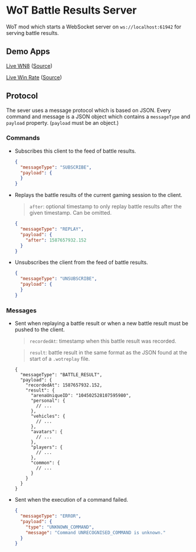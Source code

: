 # WoT Battle Results Server
WoT mod which starts a WebSocket server on `ws://localhost:61942` for serving battle results.

## Demo Apps
[Live WN8](https://lgfrbcsgo.github.io/wot-live-wn8/) ([Source](https://github.com/lgfrbcsgo/wot-live-wn8))

[Live Win Rate](https://lgfrbcsgo.github.io/wot-live-win-rate/) ([Source](https://github.com/lgfrbcsgo/wot-live-win-rate))

## Protocol
The sever uses a message protocol which is based on JSON. 
Every command and message is a JSON object which contains a `messageType` and `payload` property.
(`payload` must be an object.)

### Commands
-   Subscribes this client to the feed of battle results.
    ```json
    {
      "messageType": "SUBSCRIBE",
      "payload": {
      }
    }
    ```


-   Replays the battle results of the current gaming session to the client.
    > `after`: optional timestamp to only replay battle results after the given timestamp. Can be omitted.
    ```json
    {
      "messageType": "REPLAY",
      "payload": {
        "after": 1587657932.152
      }
    }
    ```

-   Unsubscribes the client from the feed of battle results.
    ```json
    {
      "messageType": "UNSUBSCRIBE",
      "payload": {
      }
    }
    ```
    

### Messages
-   Sent when replaying a battle result or when a new battle result must be pushed to the client.  
    > `recordedAt`: timestamp when this battle result was recorded.
                                                                                                     
    > `result`: battle result in the same format as the JSON found at the start of a `.wotreplay` file.
    ```json5
    {
      "messageType": "BATTLE_RESULT",
      "payload": {
        "recordedAt": 1587657932.152,
        "result": {
          "arenaUniqueID": "104502528107595980",
          "personal": {
            // ...
          },
          "vehicles": {
            // ...
          },
          "avatars": {
            // ...
          },
          "players": {
            // ...
          },
          "common": {
            // ...
          }
        }
      }
    }
    ```
    
-   Sent when the execution of a command failed.
    ```json
    {
      "messageType": "ERROR",
      "payload": {
        "type": "UNKNOWN_COMMAND",
        "message": "Command UNRECOGNISED_COMMAND is unknown."
      }
    }
    ```
 
